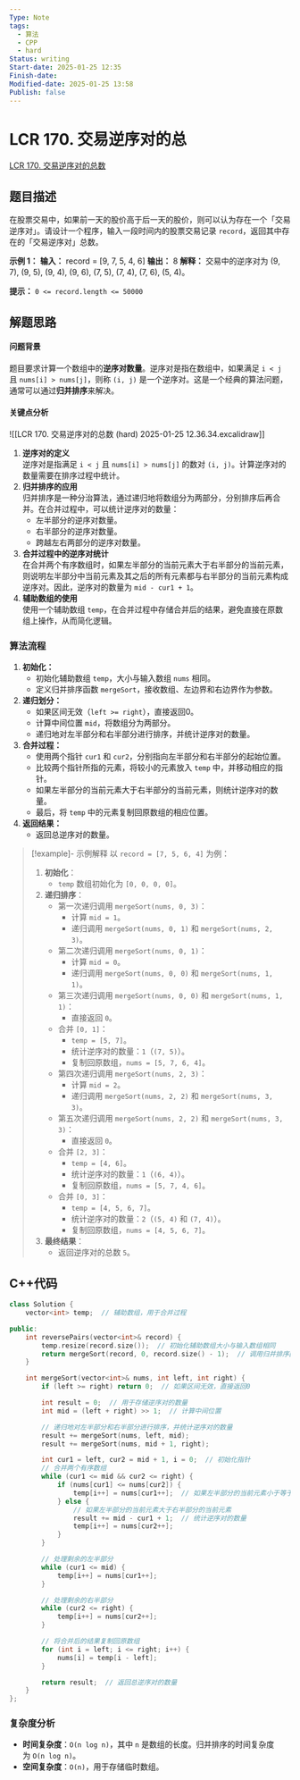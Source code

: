 ```yaml
---
Type: Note
tags:
  - 算法
  - CPP
  - hard
Status: writing
Start-date: 2025-01-25 12:35
Finish-date: 
Modified-date: 2025-01-25 13:58
Publish: false
---
```



# LCR 170. 交易逆序对的总
[LCR 170. 交易逆序对的总数](https://leetcode.cn/problems/shu-zu-zhong-de-ni-xu-dui-lcof/)

## 题目描述
在股票交易中，如果前一天的股价高于后一天的股价，则可以认为存在一个「交易逆序对」。请设计一个程序，输入一段时间内的股票交易记录 `record`，返回其中存在的「交易逆序对」总数。

**示例 1：**
**输入：** record = [9, 7, 5, 4, 6]
**输出：** 8
**解释：** 交易中的逆序对为 (9, 7), (9, 5), (9, 4), (9, 6), (7, 5), (7, 4), (7, 6), (5, 4)。

**提示：**
`0 <= record.length <= 50000`

## 解题思路

#### **问题背景**
题目要求计算一个数组中的**逆序对数量**。逆序对是指在数组中，如果满足 `i < j` 且 `nums[i] > nums[j]`，则称 `(i, j)` 是一个逆序对。这是一个经典的算法问题，通常可以通过**归并排序**来解决。


#### **关键点分析**
![[LCR 170. 交易逆序对的总数 (hard) 2025-01-25 12.36.34.excalidraw]]

1. **逆序对的定义**  
    逆序对是指满足 `i < j` 且 `nums[i] > nums[j]` 的数对 `(i, j)`。计算逆序对的数量需要在排序过程中统计。
2. **归并排序的应用**  
    归并排序是一种分治算法，通过递归地将数组分为两部分，分别排序后再合并。在合并过程中，可以统计逆序对的数量：
    - 左半部分的逆序对数量。
    - 右半部分的逆序对数量。
    - 跨越左右两部分的逆序对数量。
3. **合并过程中的逆序对统计**  
    在合并两个有序数组时，如果左半部分的当前元素大于右半部分的当前元素，则说明左半部分中当前元素及其之后的所有元素都与右半部分的当前元素构成逆序对。因此，逆序对的数量为 `mid - cur1 + 1`。
4. **辅助数组的使用**  
    使用一个辅助数组 `temp`，在合并过程中存储合并后的结果，避免直接在原数组上操作，从而简化逻辑。
### 算法流程
1. **初始化：**
    - 初始化辅助数组 `temp`，大小与输入数组 `nums` 相同。
    - 定义归并排序函数 `mergeSort`，接收数组、左边界和右边界作为参数。
2. **递归划分：**
    - 如果区间无效（`left >= right`），直接返回0。
    - 计算中间位置 `mid`，将数组分为两部分。
    - 递归地对左半部分和右半部分进行排序，并统计逆序对的数量。
3. **合并过程：**
    - 使用两个指针 `cur1` 和 `cur2`，分别指向左半部分和右半部分的起始位置。
    - 比较两个指针所指的元素，将较小的元素放入 `temp` 中，并移动相应的指针。
    - 如果左半部分的当前元素大于右半部分的当前元素，则统计逆序对的数量。
    - 最后，将 `temp` 中的元素复制回原数组的相应位置。
4. **返回结果：**
    - 返回总逆序对的数量。

> [!example]- 示例解释
> 以 `record = [7, 5, 6, 4]` 为例：
> 
> 1. **初始化**：
>     - `temp` 数组初始化为 `[0, 0, 0, 0]`。
> 2. **递归排序**：
>     - 第一次递归调用 `mergeSort(nums, 0, 3)`：
>         - 计算 `mid = 1`。
>         - 递归调用 `mergeSort(nums, 0, 1)` 和 `mergeSort(nums, 2, 3)`。
>     - 第二次递归调用 `mergeSort(nums, 0, 1)`：
>         - 计算 `mid = 0`。
>         - 递归调用 `mergeSort(nums, 0, 0)` 和 `mergeSort(nums, 1, 1)`。
>     - 第三次递归调用 `mergeSort(nums, 0, 0)` 和 `mergeSort(nums, 1, 1)`：
>         - 直接返回 `0`。
>     - 合并 `[0, 1]`：
>         - `temp = [5, 7]`。
>         - 统计逆序对的数量：`1`（`(7, 5)`）。
>         - 复制回原数组，`nums = [5, 7, 6, 4]`。
>     - 第四次递归调用 `mergeSort(nums, 2, 3)`：
>         - 计算 `mid = 2`。
>         - 递归调用 `mergeSort(nums, 2, 2)` 和 `mergeSort(nums, 3, 3)`。
>     - 第五次递归调用 `mergeSort(nums, 2, 2)` 和 `mergeSort(nums, 3, 3)`：
>         - 直接返回 `0`。
>     - 合并 `[2, 3]`：
>         - `temp = [4, 6]`。
>         - 统计逆序对的数量：`1`（`(6, 4)`）。
>         - 复制回原数组，`nums = [5, 7, 4, 6]`。
>     - 合并 `[0, 3]`：
>         - `temp = [4, 5, 6, 7]`。
>         - 统计逆序对的数量：`2`（`(5, 4)` 和 `(7, 4)`）。
>         - 复制回原数组，`nums = [4, 5, 6, 7]`。
> 3. **最终结果**：
>     - 返回逆序对的总数 `5`。
> 


## C++代码

```cpp
class Solution {
    vector<int> temp;  // 辅助数组，用于合并过程

public:
    int reversePairs(vector<int>& record) {
        temp.resize(record.size());  // 初始化辅助数组大小与输入数组相同
        return mergeSort(record, 0, record.size() - 1);  // 调用归并排序函数
    }

    int mergeSort(vector<int>& nums, int left, int right) {
        if (left >= right) return 0;  // 如果区间无效，直接返回0

        int result = 0;  // 用于存储逆序对的数量
        int mid = (left + right) >> 1;  // 计算中间位置

        // 递归地对左半部分和右半部分进行排序，并统计逆序对的数量
        result += mergeSort(nums, left, mid);
        result += mergeSort(nums, mid + 1, right);

        int cur1 = left, cur2 = mid + 1, i = 0;  // 初始化指针
        // 合并两个有序数组
        while (cur1 <= mid && cur2 <= right) {
            if (nums[cur1] <= nums[cur2]) {
                temp[i++] = nums[cur1++];  // 如果左半部分的当前元素小于等于右半部分的当前元素
            } else {
                // 如果左半部分的当前元素大于右半部分的当前元素
                result += mid - cur1 + 1;  // 统计逆序对的数量
                temp[i++] = nums[cur2++];
            }
        }

        // 处理剩余的左半部分
        while (cur1 <= mid) {
            temp[i++] = nums[cur1++];
        }

        // 处理剩余的右半部分
        while (cur2 <= right) {
            temp[i++] = nums[cur2++];
        }

        // 将合并后的结果复制回原数组
        for (int i = left; i <= right; i++) {
            nums[i] = temp[i - left];
        }

        return result;  // 返回总逆序对的数量
    }
};
```

### 复杂度分析
- **时间复杂度**：`O(n log n)`，其中 `n` 是数组的长度。归并排序的时间复杂度为 `O(n log n)`。
- **空间复杂度**：`O(n)`，用于存储临时数组。